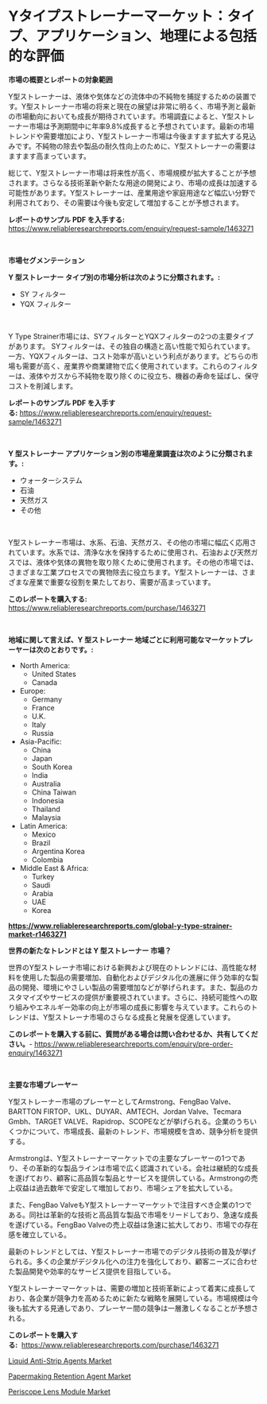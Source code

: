 <p><h1>Yタイプストレーナーマーケット：タイプ、アプリケーション、地理による包括的な評価</h1></p><p><strong>市場の概要とレポートの対象範囲</strong></p>
<p><p>Y型ストレーナーは、液体や気体などの流体中の不純物を捕捉するための装置です。Y型ストレーナー市場の将来と現在の展望は非常に明るく、市場予測と最新の市場動向においても成長が期待されています。市場調査によると、Y型ストレーナー市場は予測期間中に年率9.8%成長すると予想されています。最新の市場トレンドや需要増加により、Y型ストレーナー市場は今後ますます拡大する見込みです。不純物の除去や製品の耐久性向上のために、Y型ストレーナーの需要はますます高まっています。</p><p>総じて、Y型ストレーナー市場は将来性が高く、市場規模が拡大することが予想されます。さらなる技術革新や新たな用途の開発により、市場の成長は加速する可能性があります。Y型ストレーナーは、産業用途や家庭用途など幅広い分野で利用されており、その需要は今後も安定して増加することが予想されます。</p></p>
<p><strong>レポートのサンプル PDF を入手する:</strong> <a href="https://www.reliableresearchreports.com/enquiry/request-sample/1463271">https://www.reliableresearchreports.com/enquiry/request-sample/1463271</a></p>
<p>&nbsp;</p>
<p><strong>市場セグメンテーション</strong></p>
<p><strong>Y 型ストレーナー タイプ別の市場分析は次のように分類されます。:</strong></p>
<p><ul><li>SY フィルター</li><li>YQX フィルター</li></ul></p>
<p>&nbsp;</p>
<p><p>Y Type Strainer市場には、SYフィルターとYQXフィルターの2つの主要タイプがあります。 SYフィルターは、その独自の構造と高い性能で知られています。一方、YQXフィルターは、コスト効率が高いという利点があります。どちらの市場も需要が高く、産業界や商業建物で広く使用されています。これらのフィルターは、液体やガスから不純物を取り除くのに役立ち、機器の寿命を延ばし、保守コストを削減します。</p></p>
<p><strong>レポートのサンプル PDF を入手する:</strong>&nbsp;<a href="https://www.reliableresearchreports.com/enquiry/request-sample/1463271">https://www.reliableresearchreports.com/enquiry/request-sample/1463271</a></p>
<p>&nbsp;</p>
<p><strong> Y 型ストレーナー アプリケーション別の市場産業調査は次のように分類されます。:</strong></p>
<p><ul><li>ウォーターシステム</li><li>石油</li><li>天然ガス</li><li>その他</li></ul></p>
<p>&nbsp;</p>
<p><p>Y型ストレーナー市場は、水系、石油、天然ガス、その他の市場に幅広く応用されています。水系では、清浄な水を保持するために使用され、石油および天然ガスでは、液体や気体の異物を取り除くために使用されます。その他の市場では、さまざまな工業プロセスでの異物除去に役立ちます。Y型ストレーナーは、さまざまな産業で重要な役割を果たしており、需要が高まっています。</p></p>
<p><strong>このレポートを購入する:</strong>&nbsp; <a href="https://www.reliableresearchreports.com/purchase/1463271">https://www.reliableresearchreports.com/purchase/1463271</a></p>
<p>&nbsp;</p>
<p><strong>地域に関して言えば、Y 型ストレーナー 地域ごとに利用可能なマーケットプレーヤーは次のとおりです。:</strong></p>
<p><ul>
    <li>
        North America:
        <ul>
            <li>United States</li>
            <li>Canada</li>
        </ul>
    </li>
    <li>
        Europe:
        <ul>
            <li>Germany</li>
            <li>France</li>
            <li>U.K.</li>
            <li>Italy</li>
            <li>Russia</li>
        </ul>
    </li>
    <li>
        Asia-Pacific:
        <ul>
            <li>China</li>
            <li>Japan</li>
            <li>South Korea</li>
            <li>India</li>
            <li>Australia</li>
            <li>China Taiwan</li>
            <li>Indonesia</li>
            <li>Thailand</li>
            <li>Malaysia</li>
        </ul>
    </li>
    <li>
        Latin America:
        <ul>
            <li>Mexico</li>
            <li>Brazil</li>
            <li>Argentina Korea</li>
            <li>Colombia</li>
        </ul>
    </li>
    <li>
        Middle East & Africa:
        <ul>
            <li>Turkey</li>
            <li>Saudi</li>
            <li>Arabia</li>
            <li>UAE</li>
            <li>Korea</li>
        </ul>
    </li>
    </ul></p>
<p><strong><a href="https://www.reliableresearchreports.com/global-y-type-strainer-market-r1463271">https://www.reliableresearchreports.com/global-y-type-strainer-market-r1463271</a></strong>&nbsp;</p>
<p><strong>世界の新たなトレンドとは Y 型ストレーナー 市場？</strong></p>
<p><p>世界のY型ストレーナ市場における新興および現在のトレンドには、高性能な材料を使用した製品の需要増加、自動化およびデジタル化の進展に伴う効率的な製品の開発、環境にやさしい製品の需要増加などが挙げられます。また、製品のカスタマイズやサービスの提供が重要視されています。さらに、持続可能性への取り組みやエネルギー効率の向上が市場の成長に影響を与えています。これらのトレンドは、Y型ストレーナ市場のさらなる成長と発展を促進しています。</p></p>
<p><strong>このレポートを購入する前に、質問がある場合は問い合わせるか、共有してください。</strong>- <a href="https://www.reliableresearchreports.com/enquiry/pre-order-enquiry/1463271">https://www.reliableresearchreports.com/enquiry/pre-order-enquiry/1463271</a></p>
<p>&nbsp;</p>
<p><strong>主要な市場プレーヤー</strong></p>
<p><p>Y型ストレーナー市場のプレーヤーとしてArmstrong、FengBao Valve、BARTTON FIRTOP、UKL、DUYAR、AMTECH、Jordan Valve、Tecmara Gmbh、TARGET VALVE、Rapidrop、SCOPEなどが挙げられる。企業のうちいくつかについて、市場成長、最新のトレンド、市場規模を含め、競争分析を提供する。</p><p>Armstrongは、Y型ストレーナーマーケットでの主要なプレーヤーの1つであり、その革新的な製品ラインは市場で広く認識されている。会社は継続的な成長を遂げており、顧客に高品質な製品とサービスを提供している。Armstrongの売上収益は過去数年で安定して増加しており、市場シェアを拡大している。</p><p>また、FengBao ValveもY型ストレーナーマーケットで注目すべき企業の1つである。同社は革新的な技術と高品質な製品で市場をリードしており、急速な成長を遂げている。FengBao Valveの売上収益は急速に拡大しており、市場での存在感を確立している。</p><p>最新のトレンドとしては、Y型ストレーナー市場でのデジタル技術の普及が挙げられる。多くの企業がデジタル化への注力を強化しており、顧客ニーズに合わせた製品開発や効率的なサービス提供を目指している。</p><p>Y型ストレーナーマーケットは、需要の増加と技術革新によって着実に成長しており、各企業が競争力を高めるために新たな戦略を展開している。市場規模は今後も拡大する見通しであり、プレーヤー間の競争は一層激しくなることが予想される。</p></p>
<p><strong>このレポートを購入する:</strong>&nbsp;&nbsp;<a href="https://www.reliableresearchreports.com/purchase/1463271">https://www.reliableresearchreports.com/purchase/1463271</a></p>
<p><p><a href="https://www.linkedin.com/pulse/liquid-anti-strip-agents-market-research-report-reveals-latest-j099c?trackingId=8YHFd%2FfxmWsZ3RHgI2jlLg%3D%3D">Liquid Anti-Strip Agents Market</a></p><p><a href="https://www.linkedin.com/pulse/papermaking-retention-agent-market-size-evaluating-its-trends-yxa4f?trackingId=0bzUUtcY%2FTrYr7Yvaw1UBw%3D%3D">Papermaking Retention Agent Market</a></p><p><a href="https://www.linkedin.com/pulse/periscope-lens-module-market-analysis-sze-forecasted-l6rfc?trackingId=L9%2BrkhlfZp24nGFVUh2aDg%3D%3D">Periscope Lens Module Market</a></p></p>